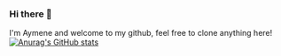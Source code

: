 ### Hi there 👋
I'm Aymene and welcome to my github, feel free to clone anything here!
[![Anurag's GitHub stats](https://github-readme-stats.vercel.app/api?username=aymenesoualem)](https://github.com/anuraghazra/github-readme-stats)

